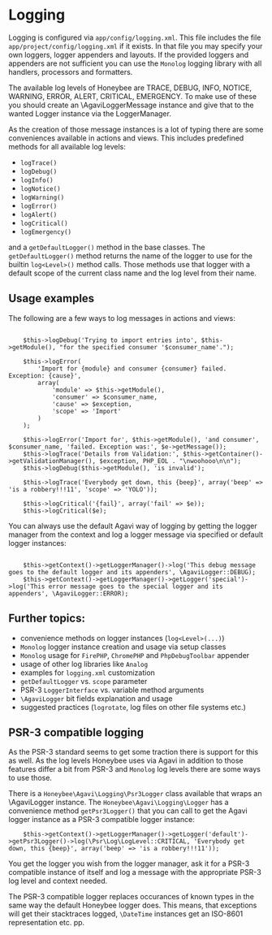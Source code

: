 # Logging

Logging is configured via `app/config/logging.xml`. This file includes the file
`app/project/config/logging.xml` if it exists. In that file you may specify
your own loggers, logger appenders and layouts. If the provided loggers and
appenders are not sufficient you can use the `Monolog` logging library with
all handlers, processors and formatters.

The available log levels of Honeybee are TRACE, DEBUG, INFO, NOTICE, WARNING,
ERROR, ALERT, CRITICAL, EMERGENCY. To make use of these you should create an
\AgaviLoggerMessage instance and give that to the wanted Logger instance via
the LoggerManager.

As the creation of those message instances is a lot of typing there are some
conveniences available in actions and views. This includes predefined methods
for all available log levels:

- `logTrace()`
- `logDebug()`
- `logInfo()`
- `logNotice()`
- `logWarning()`
- `logError()`
- `logAlert()`
- `logCritical()`
- `logEmergency()`

and a `getDefaultLogger()` method in the base classes. The `getDefaultLogger()`
method returns the name of the logger to use for the builtin `log<Level>()`
method calls. Those methods use that logger with a default scope of the current
class name and the log level from their name.

## Usage examples

The following are a few ways to log messages in actions and views:

```

    $this->logDebug('Trying to import entries into', $this->getModule(), "for the specified consumer '$consumer_name'.");

    $this->logError(
        'Import for {module} and consumer {consumer} failed. Exception: {cause}',
        array(
            'module' => $this->getModule(),
            'consumer' => $consumer_name,
            'cause' => $exception,
            'scope' => 'Import'
        )
    );

    $this->logError('Import for', $this->getModule(), 'and consumer', $consumer_name, 'failed. Exception was:', $e->getMessage());
    $this->logTrace('Details from Validation:', $this->getContainer()->getValidationManager(), $exception, PHP_EOL . "\nwoohooo\n\n");
    $this->logDebug($this->getModule(), 'is invalid');

    $this->logTrace('Everybody get down, this {beep}', array('beep' => 'is a robbery!!!11', 'scope' => 'YOLO'));

    $this->logCritical('{fail}', array('fail' => $e));
    $this->logCritical($e);

```

You can always use the default Agavi way of logging by getting the logger
manager from the context and log a logger message via specified or default
logger instances:

```

    $this->getContext()->getLoggerManager()->log('This debug message goes to the default logger and its appenders', \AgaviLogger::DEBUG);
    $this->getContext()->getLoggerManager()->getLogger('special')->log('This error message goes to the special logger and its appenders', \AgaviLogger::ERROR);

```

## Further topics:

- convenience methods on logger instances (`log<Level>(...)`)
- `Monolog` logger instance creation and usage via setup classes
- `Monolog` usage for `FirePHP`, `ChromePHP` and `PhpDebugToolbar` appender
- usage of other log libraries like `Analog`
- examples for `logging.xml` customization
- `getDefaultLogger` vs. `scope` parameter
- PSR-3 `LoggerInterface` vs. variable method arguments
- `\AgaviLogger` bit fields explanation and usage
- suggested practices (`logrotate`, log files on other file systems etc.)

## PSR-3 compatible logging

As the PSR-3 standard seems to get some traction there is support for this as
well. As the log levels Honeybee uses via Agavi in addition to those features
differ a bit from PSR-3 and `Monolog` log levels there are some ways to use
those.

There is a `Honeybee\Agavi\Logging\Psr3Logger` class available that wraps an
\AgaviLogger instance. The `Honeybee\Agavi\Logging\Logger` has a convenience
method `getPsr3Logger()` that you can call to get the Agavi logger instance as
a PSR-3 compatible logger instance:

```
    $this->getContext()->getLoggerManager()->getLogger('default')->getPsr3Logger()->log(\Psr\Log\LogLevel::CRITICAL, 'Everybody get down, this {beep}', array('beep' => 'is a robbery!!!11'));
```

You get the logger you wish from the logger manager, ask it for a PSR-3
compatible instance of itself and log a message with the appropriate PSR-3 log
level and context needed.

The PSR-3 compatible logger replaces occurances of known types in the same way
the default Honeybee logger does. This means, that exceptions will get their
stacktraces logged, `\DateTime` instances get an ISO-8601 representation etc. pp.


